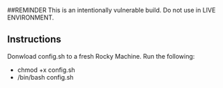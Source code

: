 ##REMINDER
This is an intentionally vulnerable build. Do not use in LIVE ENVIRONMENT.

## Instructions
Donwload config.sh to a fresh Rocky Machine.
Run the following:
- chmod +x config.sh
- /bin/bash config.sh
